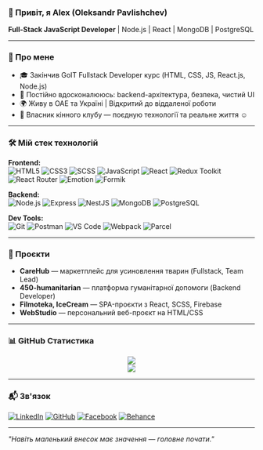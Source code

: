 ### 👋 Привіт, я Alex (Oleksandr Pavlishchev)  

**Full-Stack JavaScript Developer** | Node.js | React | MongoDB | PostgreSQL

---

### 🚀 Про мене

- 🎓 Закінчив GoIT Fullstack Developer курс (HTML, CSS, JS, React.js, Node.js)
- 🧠 Постійно вдосконалююсь: backend-архітектура, безпека, чистий UI
- 🌍 Живу в ОАЕ та Україні | Відкритий до віддаленої роботи
- 🐴 Власник кінного клубу — поєдную технології та реальне життя ☺️

---

### 🛠️ Мій стек технологій

**Frontend:**  
![HTML5](https://img.shields.io/badge/-HTML5-E34F26?logo=html5&logoColor=white&style=flat-square)
![CSS3](https://img.shields.io/badge/-CSS3-1572B6?logo=css3&logoColor=white&style=flat-square)
![SCSS](https://img.shields.io/badge/-SCSS-CC6699?logo=sass&logoColor=white&style=flat-square)
![JavaScript](https://img.shields.io/badge/-JavaScript-F7DF1E?logo=javascript&logoColor=black&style=flat-square)
![React](https://img.shields.io/badge/-React-61DAFB?logo=react&logoColor=black&style=flat-square)
![Redux Toolkit](https://img.shields.io/badge/-Redux%20Toolkit-764ABC?logo=redux&logoColor=white&style=flat-square)
![React Router](https://img.shields.io/badge/-React%20Router-CA4245?logo=reactrouter&logoColor=white&style=flat-square)
![Emotion](https://img.shields.io/badge/-Emotion-DB7093?style=flat-square)
![Formik](https://img.shields.io/badge/-Formik-EF7C00?style=flat-square)

**Backend:**  
![Node.js](https://img.shields.io/badge/-Node.js-339933?logo=node.js&logoColor=white&style=flat-square)
![Express](https://img.shields.io/badge/-Express-000000?logo=express&logoColor=white&style=flat-square)
![NestJS](https://img.shields.io/badge/-NestJS-E0234E?logo=nestjs&logoColor=white&style=flat-square)
![MongoDB](https://img.shields.io/badge/-MongoDB-47A248?logo=mongodb&logoColor=white&style=flat-square)
![PostgreSQL](https://img.shields.io/badge/-PostgreSQL-336791?logo=postgresql&logoColor=white&style=flat-square)

**Dev Tools:**  
![Git](https://img.shields.io/badge/-Git-F05032?logo=git&logoColor=white&style=flat-square)
![Postman](https://img.shields.io/badge/-Postman-FF6C37?logo=postman&logoColor=white&style=flat-square)
![VS Code](https://img.shields.io/badge/-VS%20Code-007ACC?logo=visual-studio-code&logoColor=white&style=flat-square)
![Webpack](https://img.shields.io/badge/-Webpack-8DD6F9?logo=webpack&logoColor=black&style=flat-square)
![Parcel](https://img.shields.io/badge/-Parcel-FF6C37?logo=parcel&logoColor=white&style=flat-square)

---

### 💼 Проєкти

- **CareHub** — маркетплейс для усиновлення тварин (Fullstack, Team Lead)
- **450-humanitarian** — платформа гуманітарної допомоги (Backend Developer)
- **Filmoteka, IceCream** — SPA-проєкти з React, SCSS, Firebase
- **WebStudio** — персональний веб-проєкт на HTML/CSS

---

### 📊 GitHub Статистика

<p align="center">
  <img src="https://github-readme-stats.vercel.app/api?username=velogitara&show_icons=true&theme=radical" />
  <br/>
  <img src="https://github-readme-streak-stats.herokuapp.com/?user=velogitara&theme=radical" />
</p>

---

### 📬 Зв'язок

[![LinkedIn](https://img.shields.io/badge/-LinkedIn-blue?logo=linkedin&style=flat-square)](https://www.linkedin.com/in/alex-pavlishchev-54a7bb241/) 
[![GitHub](https://img.shields.io/badge/-GitHub-black?logo=github&style=flat-square)](https://github.com/velogitara) 
[![Facebook](https://img.shields.io/badge/-Facebook-1877F2?logo=facebook&logoColor=white&style=flat-square)](https://www.facebook.com/velogitara) 
[![Behance](https://img.shields.io/badge/-Behance-0057FF?logo=behance&logoColor=white&style=flat-square)](https://www.behance.net/alexpavlishchev)

---

_"Навіть маленький внесок має значення — головне почати."_
